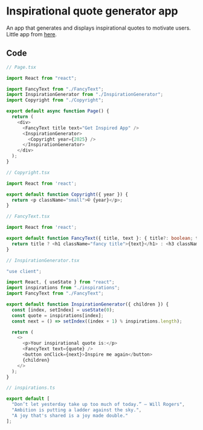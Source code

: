 # Inspirational quote generator app

An app that generates and displays inspirational quotes to motivate users. Little app from [here](https://react.dev/reference/rsc/use-client#how-use-client-marks-client-code). 

## Code

```typescript
// Page.tsx

import React from "react";

import FancyText from "./FancyText";
import InspirationGenerator from "./InspirationGenerator";
import Copyright from "./Copyright";

export default async function Page() {
  return (
    <div>
      <FancyText title text="Get Inspired App" />
      <InspirationGenerator>
        <Copyright year={2025} />
      </InspirationGenerator>
    </div>
  );
}

```

```typescript
// Copyright.tsx

import React from 'react';

export default function Copyright({ year }) {
  return <p className="small">©️ {year}</p>;
}

```

```typescript
// FancyText.tsx

import React from 'react';

export default function FancyText({ title, text }: { title?: boolean; text: string }) {
  return title ? <h1 className="fancy title">{text}</h1> : <h3 className="fancy cursive">{text}</h3>;
}

```

```typescript
// InspirationGenerator.tsx

"use client";

import React, { useState } from "react";
import inspirations from "./inspirations";
import FancyText from "./FancyText";

export default function InspirationGenerator({ children }) {
  const [index, setIndex] = useState(0);
  const quote = inspirations[index];
  const next = () => setIndex((index + 1) % inspirations.length);

  return (
    <>
      <p>Your inspirational quote is:</p>
      <FancyText text={quote} />
      <button onClick={next}>Inspire me again</button>
      {children}
    </>
  );
}

```

```typescript
// inspirations.ts

export default [
  "Don’t let yesterday take up too much of today.” — Will Rogers",
  "Ambition is putting a ladder against the sky.",
  "A joy that's shared is a joy made double."
];

```